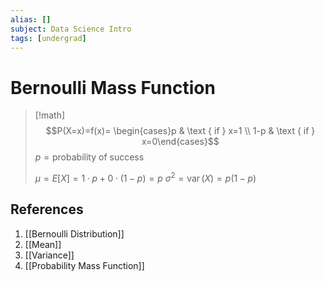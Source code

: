 ```yaml
---
alias: []
subject: Data Science Intro
tags: [undergrad]
---
```

# Bernoulli Mass Function

> [!math]
> $$P(X=x)=f(x)= \begin{cases}p & \text { if } x=1 \\ 1-p & \text { if } x=0\end{cases}$$
> $p=\text{probability of success}$
> 
> $\mu=E[X]=1 \cdot p+0 \cdot(1-p)=p$
> $\sigma^{2}=\operatorname{var}(X)=p(1-p)$

## References
1. [[Bernoulli Distribution]]
2. [[Mean]]
3. [[Variance]]
4. [[Probability Mass Function]]
